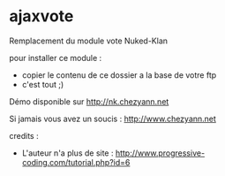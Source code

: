 ajaxvote
========

Remplacement du module vote Nuked-Klan

pour installer ce module :

- copier le contenu de ce dossier a la base de votre ftp
- c'est tout ;)

Démo disponible sur http://nk.chezyann.net

Si jamais vous avez un soucis : http://www.chezyann.net


credits :

* L'auteur n'a plus de site : http://www.progressive-coding.com/tutorial.php?id=6
